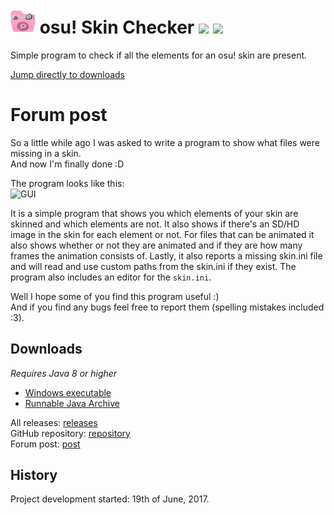 # <img src="osuSkinChecker/resources/skinchecker.png" width="40"/> osu! Skin Checker [![](https://img.shields.io/github/release/RoanH/osuSkinChecker.svg)](https://github.com/RoanH/osuSkinChecker/releases) [![](https://img.shields.io/github/downloads/RoanH/osuSkinChecker/total.svg)](#downloads)
Simple program to check if all the elements for an osu! skin are present.

[Jump directly to downloads](#downloads)

# Forum post
So a little while ago I was asked to write a program to show what files were missing in a skin.<br>
And now I'm finally done :D

The program looks like this:<br>
![GUI](https://media.roanh.dev/skinchecker/gui.png)

It is a simple program that shows you which elements of your skin are skinned and which elements are not. It also shows if there's an SD/HD image in the skin for each element or not. For files that can be animated it also shows whether or not they are animated and if they are how many frames the animation consists of. Lastly, it also reports a missing skin.ini file and will read and use custom paths from the skin.ini if they exist. The program also includes an editor for the `skin.ini`.

Well I hope some of you find this program useful :)<br>
And if you find any bugs feel free to report them (spelling mistakes included :3).

## Downloads
_Requires Java 8 or higher_    
- [Windows executable](https://github.com/RoanH/osuSkinChecker/releases/download/v3.4/SkinChecker-v3.4.exe)<br>
- [Runnable Java Archive](https://github.com/RoanH/osuSkinChecker/releases/download/v3.4/SkinChecker-v3.4.jar)

All releases: [releases](https://github.com/RoanH/osuSkinChecker/releases)<br>
GitHub repository: [repository](https://github.com/RoanH/osuSkinChecker)<br>
Forum post: [post](https://osu.ppy.sh/community/forums/topics/617168)

## History
Project development started: 19th of June, 2017.
